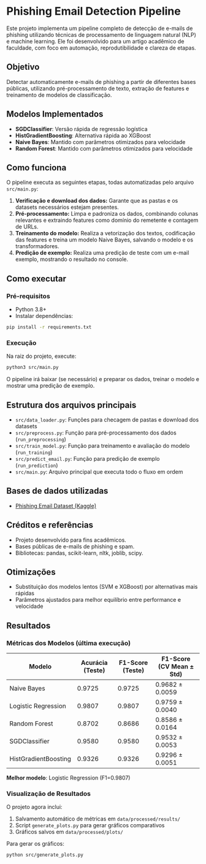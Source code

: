# Phishing Email Detection Pipeline

Este projeto implementa um pipeline completo de detecção de e-mails de phishing utilizando técnicas de processamento de linguagem natural (NLP) e machine learning. Ele foi desenvolvido para um artigo acadêmico de faculdade, com foco em automação, reprodutibilidade e clareza de etapas.

## Objetivo
Detectar automaticamente e-mails de phishing a partir de diferentes bases públicas, utilizando pré-processamento de texto, extração de features e treinamento de modelos de classificação.

## Modelos Implementados

- **SGDClassifier**: Versão rápida de regressão logística
- **HistGradientBoosting**: Alternativa rápida ao XGBoost
- **Naive Bayes**: Mantido com parâmetros otimizados para velocidade
- **Random Forest**: Mantido com parâmetros otimizados para velocidade

## Como funciona
O pipeline executa as seguintes etapas, todas automatizadas pelo arquivo `src/main.py`:

1. **Verificação e download dos dados:** Garante que as pastas e os datasets necessários estejam presentes.
2. **Pré-processamento:** Limpa e padroniza os dados, combinando colunas relevantes e extraindo features como domínio do remetente e contagem de URLs.
3. **Treinamento do modelo:** Realiza a vetorização dos textos, codificação das features e treina um modelo Naive Bayes, salvando o modelo e os transformadores.
4. **Predição de exemplo:** Realiza uma predição de teste com um e-mail exemplo, mostrando o resultado no console.

## Como executar

### Pré-requisitos
- Python 3.8+
- Instalar dependências:

```bash
pip install -r requirements.txt
```

### Execução
Na raiz do projeto, execute:

```bash
python3 src/main.py
```

O pipeline irá baixar (se necessário) e preparar os dados, treinar o modelo e mostrar uma predição de exemplo.

## Estrutura dos arquivos principais

- `src/data_loader.py`: Funções para checagem de pastas e download dos datasets
- `src/preprocess.py`: Função para pré-processamento dos dados (`run_preprocessing`)
- `src/train_model.py`: Função para treinamento e avaliação do modelo (`run_training`)
- `src/predict_email.py`: Função para predição de exemplo (`run_prediction`)
- `src/main.py`: Arquivo principal que executa todo o fluxo em ordem

## Bases de dados utilizadas
- [Phishing Email Dataset (Kaggle)](https://www.kaggle.com/datasets/naserabdullahalam/phishing-email-dataset)

## Créditos e referências
- Projeto desenvolvido para fins acadêmicos.
- Bases públicas de e-mails de phishing e spam.
- Bibliotecas: pandas, scikit-learn, nltk, joblib, scipy.

## Otimizações

- Substituição dos modelos lentos (SVM e XGBoost) por alternativas mais rápidas
- Parâmetros ajustados para melhor equilíbrio entre performance e velocidade

## Resultados

### Métricas dos Modelos (última execução)

| Modelo | Acurácia (Teste) | F1-Score (Teste) | F1-Score (CV Mean ± Std) |
|--------|------------------|------------------|--------------------------|
| Naive Bayes | 0.9725 | 0.9725 | 0.9682 ± 0.0059 |
| Logistic Regression | 0.9807 | 0.9807 | 0.9759 ± 0.0040 |
| Random Forest | 0.8702 | 0.8686 | 0.8586 ± 0.0164 |
| SGDClassifier | 0.9580 | 0.9580 | 0.9532 ± 0.0053 |
| HistGradientBoosting | 0.9326 | 0.9326 | 0.9296 ± 0.0051 |

**Melhor modelo**: Logistic Regression (F1=0.9807)

### Visualização de Resultados

O projeto agora inclui:
1. Salvamento automático de métricas em `data/processed/results/`
2. Script `generate_plots.py` para gerar gráficos comparativos
3. Gráficos salvos em `data/processed/plots/`

Para gerar os gráficos:
```bash
python src/generate_plots.py
```
